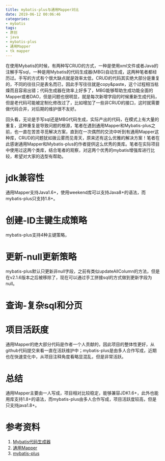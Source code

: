 ```yaml
---
title: mybatis-plus与通用Mapper对比
date: 2019-06-12 00:06:46
categories:
- mybatis
tags:
- 原创
- java
- mybatis-plus
- 通用Mapper
- tk mapper
---
```

在使用Mybatis的时候，有两种写CRUD的方式，一种是使用xml文件或者Java的注解手写sql，一种是用Mybatis的代码生成器(MBG)自动生成，这两种笔者都经历过。手写的方式有个很大缺点就是效率太低，CRUD的代码其实绝大部分是重复的，不同的往往只是表名而已，因此手写往往就是copy&paste，这个过程相当枯燥而且容易出错；代码生成器在效率上好多了，MBG能够帮助生成功能全面的Mapper或者DAO，但是问题也很明显，就是每次新增字段的时候重新生成代码，但是老代码可能被定制化修改过了，比如增加了一些非CRUD的接口，这时就需要做代码合并，对后期的维护很不友好。

回头看，无论是手写sql还是MBG代码生成，实际产出的代码，在模式上有大量的重复，这种重复是导致问题的根源，笔者在遇到通用Mapper和Mybatis-plus之前，也一直在苦苦寻觅解决方案，直到在一次偶然的交流中听到有通用Mapper这种库，CRUD的问题犹如拨云雾而见青天，原来还有这么优雅的解决方案！笔者在此感谢通用Mapper和Mybatis-plus的作者提供这么优秀的类库。笔者在实际项目中使用过这两个类库，结合笔者的观察，对这两个优秀的mybatis增强库进行比较，希望对大家的选型有帮助。

# jdk兼容性
通用Mapper支持Java1.6+，使用weekend库可以支持Java8+的语法，而mybatis-plus只支持1.8+。

# 创建-ID主键生成策略
mybatis-plus支持4种主键策略，

# 更新-null更新策略
mybatis-plus默认只更新非null字段，之前有类似updateAllColumn的方法，但是在v2.1.6版本之后被移除了，现在可以通过手工拼接sql的方式做到更新字段为null。

# 查询-复杂sql和分页


# 项目活跃度
通用Mapper的绝大部分代码是作者一个人贡献的，因此项目的整体性更好，从github代码提交来看一直在活跃维护中；mybatis-plus是由多人合作写成，近期也在快速变化中，从项目注释角度看略显混乱，但是非常活跃。

# 总结
通用Mapper主要由一人写成，项目相对比较稳定，能够兼容JDK1.6+，此外也能用库支持1.8+的语法，而mybatis-plus由多人合作写成，项目活跃度较高，但是只支持java1.8+。

# 参考资料
1. [Mybatis代码生成器](http://www.mybatis.org/generator/)
2. [通用Mapper](https://github.com/abel533/Mapper)
3. [mybatis-plus](https://github.com/baomidou/mybatis-plus)

